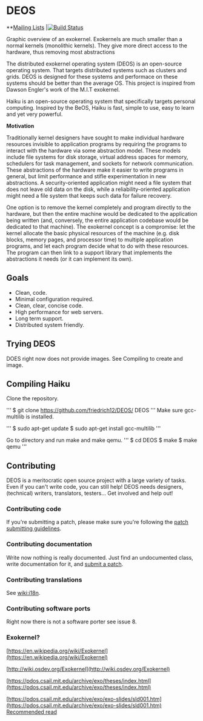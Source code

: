 DEOS
=======================
**[Mailing Lists](https://docs.google.com/forms/d/e/1FAIpQLSes4ibh1F-PTGdaPns6k446ODwOSNaju3DksLgOB_Zo-IMu_Q/viewform?usp=sf_link)
|[![Build Status](https://travis-ci.org/friedrich12/DEOS.svg?branch=master)](https://travis-ci.org/friedrich12/DEOS)

[](https://upload.wikimedia.org/wikipedia/commons/f/f2/Exokernel_revised%28english%29.png)


Graphic overview of an exokernel. Exokernels are much smaller than a normal kernels \(monolithic kernels\). They give more direct access to the hardware, thus removing most abstractions

The distributed exokernel operating system (DEOS) is an open-source operating system.
That targets distributed systems such as clusters and grids. DEOS is designed for these systems
and performace on these systems should be better than the average OS. This project is inspired from
Dawson Engler's work of the M.I.T exokernel.

Haiku is an open-source operating system that specifically targets personal
computing. Inspired by the BeOS, Haiku is fast, simple to use, easy to learn
and yet very powerful.

**Motivation**

Traditionally kernel designers have sought to make individual hardware resources invisible to application programs by requiring the programs to interact with the hardware via some abstraction model. These models include file systems for disk storage, virtual address spaces for memory, schedulers for task management, and sockets for network communication. These abstractions of the hardware make it easier to write programs in general, but limit performance and stifle experimentation in new abstractions. A security-oriented application might need a file system that does not leave old data on the disk, while a reliability-oriented application might need a file system that keeps such data for failure recovery.

One option is to remove the kernel completely and program directly to the hardware, but then the entire machine would be dedicated to the application being written \(and, conversely, the entire application codebase would be dedicated to that machine\). The exokernel concept is a compromise: let the kernel allocate the basic physical resources of the machine \(e.g. disk blocks, memory pages, and processor time\) to multiple application programs, and let each program decide what to do with these resources. The program can then link to a support library that implements the abstractions it needs \(or it can implement its own\).

Goals
------------
 * Clean, code. 
 * Minimal configuration required.
 * Clean, clear, concise code.
 * High performance for web servers.
 * Long term support.
 * Distributed system friendly.

Trying DEOS
---------------
DOES right now does not provide images. See Compiling to create and image.

Compiling Haiku
---------------
Clone the repository.

'''
$ git clone https://github.com/friedrich12/DEOS/ DEOS
'''
Make sure gcc-multilib is installed.

'''
$ sudo apt-get update
$ sudo apt-get install gcc-multilib
'''

Go to directory and run make and make qemu.
'''
$ cd DEOS
$ make
$ make qemu
'''

Contributing
-------------------
DEOS is a meritocratic open source project with a large variety of tasks. Even if you can't write code, you can still help! DEOS needs designers, \(technical\) writers, translators, testers... Get involved and help out!

### Contributing code
If you're submitting a patch, please make sure you're following the
[patch submitting guidelines](https://github.com/friedrich12/DEOS/PATCHES.md).

### Contributing documentation
Write now nothing is really documented. Just find an undocumented class, write
documentation for it, and [submit a patch](https://github.com/friedrich12/DEOS/PATCHES.md).

### Contributing translations
See [wiki:i18n](https://dev.haiku-os.org/wiki/i18n).

### Contributing software ports
Right now there is not a software porter see issue 8.

### Exokernel?

[https://en.wikipedia.org/wiki/Exokernel](https://en.wikipedia.org/wiki/Exokernel) [ ](http://wiki.osdev.org/Exokernel)

[http://wiki.osdev.org/Exokernel](http://wiki.osdev.org/Exokernel)

[https://pdos.csail.mit.edu/archive/exo/theses/index.html](https://pdos.csail.mit.edu/archive/exo/theses/index.html)

[https://pdos.csail.mit.edu/archive/exo/exo-slides/sld001.htm](https://pdos.csail.mit.edu/archive/exo/exo-slides/sld001.htm)
[Recommended read](https://www.openu.ac.il/home/wiseman/2os/microkernels/exokernel.pdf)

